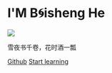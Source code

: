# I'M B:cyclone:isheng He 
![](H.ico)

雪夜书千卷，花时酒一瓢

[Github](https://github.com/Hbs2000/Gpaper)
[Start learning](README.md)
